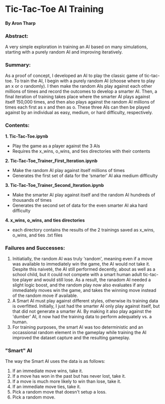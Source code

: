 # Tic-Tac-Toe AI Training
#### By Aron Tharp

### Abstract:
A very simple exploration in training an AI based on many simulations, starting with a purely random AI and improving iteratively.

### Summary:
As a proof of concept, I developed an AI to play the classic game of tic-tac-toe. To train the AI, I begin with a purely random AI (choose where to play an x or o randomly). I then make the random AIs play against each other millions of times and record the outcomes to develop a smarter AI. Then, a final iteration of training takes place where the smarter AI plays against itself 150,000 times, and then also plays against the random AI millions of times each first as x and then as o. These three AIs can then be played against by an individual as easy, medium, or hard difficulty, respectively.

### Contents:
**1. Tic-Tac-Toe.ipynb**
- Play the game as a player against the 3 AIs
- Requires the x_wins, o_wins, and ties directories with their contents

**2. Tic-Tac-Toe_Trainer_First_Iteration.ipynb**
- Make the random AI play against itself millions of times
- Generates the first set of data for the ‘smarter’ AI aka medium difficulty

**3. Tic-Tac-Toe_Trainer_Second_Iteration.ipynb**
- Make the smarter AI play against itself and the random AI hundreds of thousands of times
- Generates the second set of data for the even smarter AI aka hard difficulty

**4. x_wins, o_wins, and ties directories**
- each directory contains the results of the 2 trainings saved as x_wins, o_wins, and ties .txt files

### Failures and Successes:
1. Initiatially, the random AI was truly 'random', meaning even if a move was available to immediately win the game, the AI would not take it. Despite this naiveté, the AI still performed decently, about as well as a school child, but it could not compete with a smart human adult tic-tac-toe player and would still lose. As a result, the ranadom AI needed a slight logic boost, and the random play now also evaluates if any immediately moves win the game, and takes the winning move instead of the random move if available. 
2. A Smart AI must play against different styles, otherwise its training data is overfitted. Initially, I just had the smarter AI only play against itself, but that did not generate a smarter AI. By making it also play against the 'dumber' AI, it now had the training data to perform adequately vs. a human.
3. For training purposes, the smart AI was too deterministic and an occassional random element in the gameplay while training the AI improved the dataset capture and the resulting gameplay.

### "Smart" AI
The way the Smart AI uses the data is as follows:
1. If an immediate move wins, take it.
2. If a move has won in the past but has never lost, take it. 
3. If a move is much more likely to win than lose, take it.
4. If an immediate move ties, take it.
5. Pick a random move that doesn't setup a loss.
6. Pick a random move.


